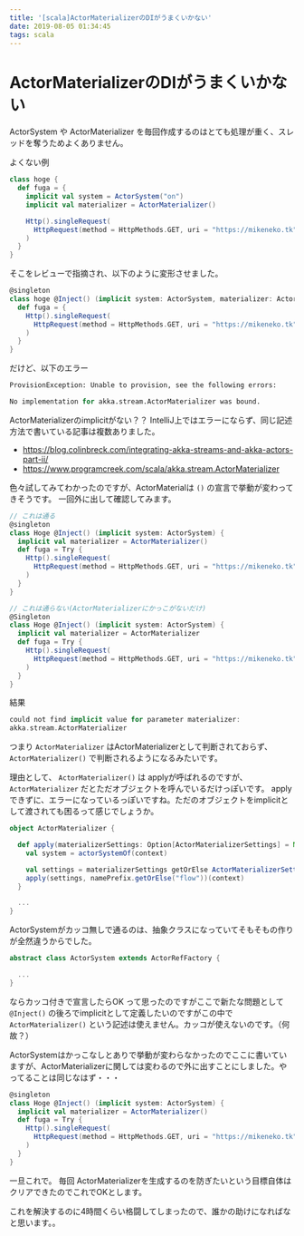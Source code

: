 ```yaml
---
title: '[scala]ActorMaterializerのDIがうまくいかない'
date: 2019-08-05 01:34:45
tags: scala
---
```


# ActorMaterializerのDIがうまくいかない
ActorSystem や ActorMaterializer を毎回作成するのはとても処理が重く、スレッドを奪うためよくありません。

よくない例
```scala
class hoge {
  def fuga = {
    implicit val system = ActorSystem("on")
    implicit val materializer = ActorMaterializer()

    Http().singleRequest(
      HttpRequest(method = HttpMethods.GET, uri = "https://mikeneko.tk"
    )
  }
}
```

そこをレビューで指摘され、以下のように変形させました。
```scala
@singleton
class hoge @Inject() (implicit system: ActorSystem, materializer: ActorMaterializer) {
  def fuga = {
    Http().singleRequest(
      HttpRequest(method = HttpMethods.GET, uri = "https://mikeneko.tk"
    )
  }
}
```

だけど、以下のエラー
```perl
ProvisionException: Unable to provision, see the following errors:

No implementation for akka.stream.ActorMaterializer was bound.
```

ActorMaterializerのimplicitがない？？
IntelliJ上ではエラーにならず、同じ記述方法で書いている記事は複数ありました。
* https://blog.colinbreck.com/integrating-akka-streams-and-akka-actors-part-ii/
* https://www.programcreek.com/scala/akka.stream.ActorMaterializer

色々試してみてわかったのですが、ActorMaterialは `()` の宣言で挙動が変わってきそうです。
一回外に出して確認してみます。

```scala
// これは通る
@singleton
class Hoge @Inject() (implicit system: ActorSystem) {
  implicit val materializer = ActorMaterializer()
  def fuga = Try {
    Http().singleRequest(
      HttpRequest(method = HttpMethods.GET, uri = "https://mikeneko.tk"
    )
  }
}
```

```scala
// これは通らない(ActorMaterializerにかっこがないだけ)
@Singleton
class Hoge @Inject() (implicit system: ActorSystem) {
  implicit val materializer = ActorMaterializer
  def fuga = Try {
    Http().singleRequest(
      HttpRequest(method = HttpMethods.GET, uri = "https://mikeneko.tk"
    )
  }
}
```

結果
```scala
could not find implicit value for parameter materializer: 
akka.stream.ActorMaterializer
```

つまり `ActorMaterializer` はActorMaterializerとして判断されておらず、 `ActorMaterializer()` で判断されるようになるみたいです。

理由として、 `ActorMaterializer()` は applyが呼ばれるのですが、 `ActorMaterializer` だとただオブジェクトを呼んでいるだけっぽいです。
applyできずに、エラーになっているっぽいですね。ただのオブジェクトをimplicitとして渡されても困るって感じでしょうか。

```scala
object ActorMaterializer {

  def apply(materializerSettings: Option[ActorMaterializerSettings] = None, namePrefix: Option[String] = None)(implicit context: ActorRefFactory): ActorMaterializer = {
    val system = actorSystemOf(context)

    val settings = materializerSettings getOrElse ActorMaterializerSettings(system)
    apply(settings, namePrefix.getOrElse("flow"))(context)
  }

  ...
}
```

ActorSystemがカッコ無しで通るのは、抽象クラスになっていてそもそもの作りが全然違うからでした。

```scala
abstract class ActorSystem extends ActorRefFactory {

  ...
}
```

ならカッコ付きで宣言したらOK って思ったのですがここで新たな問題として `@Inject()` の後ろでimplicitとして定義したいのですがこの中で `ActorMaterializer()` という記述は使えません。カッコが使えないのです。（何故？）

ActorSystemはかっこなしとありで挙動が変わらなかったのでここに書いていますが、ActorMaterializerに関しては変わるので外に出すことにしました。やってることは同じなはず・・・

```scala
@singleton
class Hoge @Inject() (implicit system: ActorSystem) {
  implicit val materializer = ActorMaterializer()
  def fuga = Try {
    Http().singleRequest(
      HttpRequest(method = HttpMethods.GET, uri = "https://mikeneko.tk"
    )
  }
}
```

一旦これで。
毎回 ActorMaterializerを生成するのを防ぎたいという目標自体はクリアできたのでこれでOKとします。

これを解決するのに4時間くらい格闘してしまったので、誰かの助けになればなと思います。。